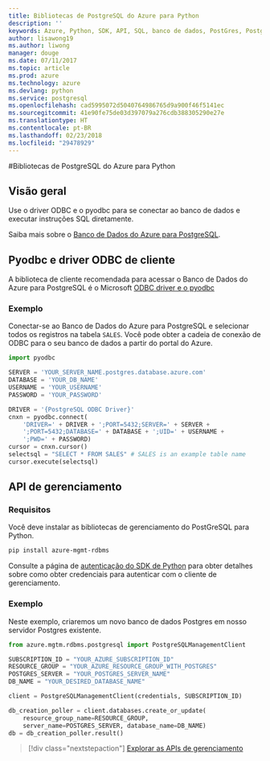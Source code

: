 ```yaml
---
title: Bibliotecas de PostgreSQL do Azure para Python
description: ''
keywords: Azure, Python, SDK, API, SQL, banco de dados, PostGres, PostgreSQL
author: lisawong19
ms.author: liwong
manager: douge
ms.date: 07/11/2017
ms.topic: article
ms.prod: azure
ms.technology: azure
ms.devlang: python
ms.service: postgresql
ms.openlocfilehash: cad5995072d5040764986765d9a900f46f5141ec
ms.sourcegitcommit: 41e90fe75de03d397079a276cdb388305290e27e
ms.translationtype: HT
ms.contentlocale: pt-BR
ms.lasthandoff: 02/23/2018
ms.locfileid: "29478929"
---
```

#<a name="azure-postgresql-libraries-for-python"></a>Bibliotecas de PostgreSQL do Azure para Python

## <a name="overview"></a>Visão geral
Use o driver ODBC e o pyodbc para se conectar ao banco de dados e executar instruções SQL diretamente.

Saiba mais sobre o [Banco de Dados do Azure para PostgreSQL](https://docs.microsoft.com/azure/postgresql/).

## <a name="client-odbc-driver-and-pyodbc"></a>Pyodbc e driver ODBC de cliente
A biblioteca de cliente recomendada para acessar o Banco de Dados do Azure para PostgreSQL é o Microsoft [ODBC driver e o pyodbc](https://docs.microsoft.com/azure/sql-database/sql-database-connect-query-python#install-the-python-and-database-communication-libraries)

### <a name="example"></a>Exemplo 

Conectar-se ao Banco de Dados do Azure para PostgreSQL e selecionar todos os registros na tabela `SALES`. Você pode obter a cadeia de conexão de ODBC para o seu banco de dados a partir do portal do Azure.

```python
import pyodbc

SERVER = 'YOUR_SERVER_NAME.postgres.database.azure.com'
DATABASE = 'YOUR_DB_NAME'
USERNAME = 'YOUR_USERNAME'
PASSWORD = 'YOUR_PASSWORD'

DRIVER = '{PostgreSQL ODBC Driver}'
cnxn = pyodbc.connect(
    'DRIVER=' + DRIVER + ';PORT=5432;SERVER=' + SERVER +
    ';PORT=5432;DATABASE=' + DATABASE + ';UID=' + USERNAME +
    ';PWD=' + PASSWORD)
cursor = cnxn.cursor()
selectsql = "SELECT * FROM SALES" # SALES is an example table name
cursor.execute(selectsql)
```

## <a name="management-api"></a>API de gerenciamento
### <a name="requirements"></a>Requisitos
Você deve instalar as bibliotecas de gerenciamento do PostGreSQL para Python.
```bash
pip install azure-mgmt-rdbms
```

Consulte a página de [autenticação do SDK de Python](https://docs.microsoft.com/python/azure/python-sdk-azure-authenticate) para obter detalhes sobre como obter credenciais para autenticar com o cliente de gerenciamento.

### <a name="example"></a>Exemplo
Neste exemplo, criaremos um novo banco de dados Postgres em nosso servidor Postgres existente.
```python
from azure.mgtm.rdbms.postgresql import PostgreSQLManagementClient

SUBSCRIPTION_ID = "YOUR_AZURE_SUBSCRIPTION_ID"
RESOURCE_GROUP = "YOUR_AZURE_RESOURCE_GROUP_WITH_POSTGRES"
POSTGRES_SERVER = "YOUR_POSTGRES_SERVER_NAME"
DB_NAME = "YOUR_DESIRED_DATABASE_NAME"

client = PostgreSQLManagementClient(credentials, SUBSCRIPTION_ID)

db_creation_poller = client.databases.create_or_update(
    resource_group_name=RESOURCE_GROUP,
    server_name=POSTGRES_SERVER, database_name=DB_NAME)
db = db_creation_poller.result()
```

> [!div class="nextstepaction"]
> [Explorar as APIs de gerenciamento](/python/api/overview/azure/postgresql/management)

